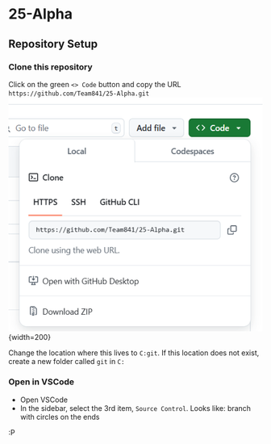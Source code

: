 # 25-Alpha

## Repository Setup
### Clone this repository
Click on the green `<> Code` button and copy the URL `https://github.com/Team841/25-Alpha.git`
![README images\git clone.png](https://github.com/Team841/25-Alpha/blob/6a4490de7e4bc38de89edbfab2fabbcfa6580c2a/README%20images/git%20clone.png){width=200}

Change the location where this lives to `C:git`. If this location does not exist, create a new folder called `git` in `C:`

### Open in VSCode
* Open VSCode
* In the sidebar, select the 3rd item, `Source Control`. Looks like: branch with circles on the ends

:P